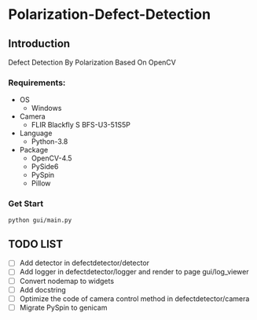 # Polarization-Defect-Detection
## Introduction
Defect Detection By Polarization Based On OpenCV 

### Requirements:

- OS
  - Windows
- Camera
  - FLIR Blackfly S BFS-U3-51S5P
- Language
  - Python-3.8
- Package
  - OpenCV-4.5
  - PySide6
  - PySpin
  - Pillow

### Get Start
`python gui/main.py`

## TODO LIST

- [ ] Add detector in defectdetector/detector
- [ ] Add logger in defectdetector/logger and render to page gui/log_viewer
- [ ] Convert nodemap to widgets 
- [ ] Add docstring
- [ ] Optimize the code of camera control method in  defectdetector/camera
- [ ] Migrate PySpin to genicam
